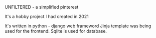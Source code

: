 UNFILTERED - a simplified pinterest

It's a hobby project I had created in 2021

It's written in python - django web frameword
Jinja template was being used for the frontend.
Sqlite is used for database.
